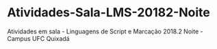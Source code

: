 # Atividades-Sala-LMS-20182-Noite
Atividades em sala - Linguagens de Script e Marcação 2018.2 Noite - Campus UFC Quixadá 
